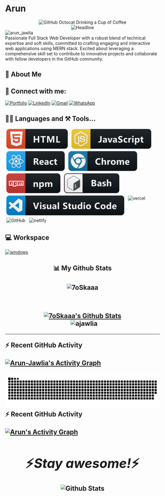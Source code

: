 # Arun
<!--[![Matrix SVG](https://raw.githubusercontent.com/rodrigograca31/rodrigograca31/master/matrix.svg)](https://www.youtube.com/watch?v=SDkAGkd4NLc) -->
<div width="80%">
 <div align=center>
        <img src="https://camo.githubusercontent.com/fccc48b6169ceac0aefe692ba3b97edd8ddcf66284362fec64c4117bbfb1c1ad/68747470733a2f2f6d656469612e67697068792e636f6d2f6d656469612f4356744e6538346868594639752f67697068792e676966" alt="GitHub Octocat Drinking a Cup of Coffee" height="300">
    </div>
    <div align=center>
        <img src="https://readme-typing-svg.herokuapp.com?color=%236FDA44&size=32&center=true&vCenter=true&width=600&height=50&lines=Hi+friends+I'm+Arun+%F0%9F%91%8B; MERN+Developer; Full+Stack+Web+Developer; Problem+Solver; Interested+In+Learning";  alt="Headline" />
    </div>
</div>

 <div align="left"> <img src="https://komarev.com/ghpvc/?username=Arun-Jawlia&label=Profile%20views&color=0e75b6&style=flat" alt="arun_jawlia" /> </div>
<div >
  <div width="60%">
 Passionate Full Stack Web Developer with a robust blend of technical expertise and soft skills, committed to crafting engaging and interactive web applications using MERN stack. Excited about leveraging a comprehensive skill set to contribute to innovative projects and collaborate with fellow developers in the GitHub community.
  </div>

## 🚀 About Me 





<h2> 🤝 Connect with me:</h2>
 
[![Portfolio](https://img.shields.io/badge/Portfolio-000000?style=for-the-badge&logo=Portfolio&logoColor=white)](https://arun-jawlia.github.io/)
[![LinkedIn](https://img.shields.io/badge/LinkedIn-0077B5?style=for-the-badge&logo=linkedin&logoColor=white)](https://www.linkedin.com/in/arun-jawlia-0a262022b/)
[![Gmail](https://img.shields.io/badge/Gmail-D14836?style=for-the-badge&logo=gmail&logoColor=white)](mailto:arunkumar08.mk@gmail.com)
[![WhatsApp](https://img.shields.io/badge/WhatsApp-25D366?style=for-the-badge&logo=whatsapp&logoColor=white)](https://wa.me/+919718653508)

   <h2>🧑‍💻 Languages and ⚒️ Tools...</h2>
<p align="left">
   <img src="https://raw.githubusercontent.com/8bithemant/8bithemant/master/svg/dev/languages/html.svg" alt="html" style="vertical-align:top; margin:4px">   
  <img src="https://raw.githubusercontent.com/8bithemant/8bithemant/master/svg/dev/languages/js.svg" alt="js" style="vertical-align:top; margin:4px">
  <img src="https://raw.githubusercontent.com/8bithemant/8bithemant/master/svg/dev/frameworks/react.svg" alt="react" style="vertical-align:top; margin:4px">
  <img src="https://raw.githubusercontent.com/8bithemant/8bithemant/master/svg/dev/misc/chrome.svg" alt="chrome" style="vertical-align:top; margin:4px">
  <img src="https://raw.githubusercontent.com/8bithemant/8bithemant/master/svg/dev/services/npm.svg" alt="npm" style="vertical-align:top; margin:4px">
  <img src="https://raw.githubusercontent.com/8bithemant/8bithemant/master/svg/dev/tools/bash.svg" alt="bash" style="vertical-align:top; margin:4px">
  <img src="https://raw.githubusercontent.com/8bithemant/8bithemant/master/svg/dev/tools/visualstudio_code.svg" alt="vscode" style="vertical-align:top; margin:4px">
  <img alt="vercel" src="https://img.shields.io/badge/Vercel-000000?style=for-the-badge&logo=vercel&logoColor=white" style="vertical-align:top; margin:4px" >
  <img alt="GitHub" src="https://img.shields.io/badge/github-%23181717.svg?style=plastic&logo=github&logoColor=white" style="vertical-align:top; margin:4px">
  <img alt="netlify" src="https://img.shields.io/badge/Netlify-00C7B7?style=for-the-badge&logo=netlify&logoColor=white" style="vertical-align:top; margin:4px">
</p>





<h2>💻 Workspace</h2>

[![windows](https://img.shields.io/badge/Windows-0078D6?style=for-the-badge&logo=windows&logoColor=white)](https://arun-jawlia.github.io/)






<h2 align="center">📊 My Github Stats<h2>

<div>
  
<p align="center"><img src="https://github-readme-streak-stats.herokuapp.com/?user=Arun-Jawlia&theme=algolia" alt="7oSkaaa" /></p>


  <br/>
  <p align="center">
    <a href="https://github.com/anuraghazra/github-readme-stats"><img alt="7oSkaaa's Github Stats" src="https://github-readme-stats.vercel.app/api?username=Arun-Jawlia&show_icons=true&count_private=true&theme=algolia" height="192px"/></a>
<br/>
  &nbsp;
	  <img src="https://github-readme-stats.vercel.app/api/top-langs?username=Arun-Jawlia&langs_count=10&show_icons=true&locale=en&layout=compact&theme=algolia" alt="ajawlia" height="192px"/>
  <br/>
  </p>

----

  <summary><b>⚡ Recent GitHub Activity</b></summary>
  <br/>
   <a href="https://github.com/Arun-Jawlia"><img alt="Arun-Jawlia's Activity Graph" src="https://activity-graph.herokuapp.com/graph?username=Arun-Jawlia&custom_title=Arun-Jawlia%20Contribution%20Graph&theme=react-dark" /></a>
  <br/>
<div>
</br>


<div align="center">
  <a href="https://www.linkedin.com/in/arun-jawlia-0a262022b/"> 
  <img  src="https://github.com/1999AZZAR/1999AZZAR/blob/main/resources/img/grid-snake.svg" alt="snake" /></a>
</div>

<div>
 <summary><b>⚡ Recent GitHub Activity</b></summary>
  <br/>
   <a href="https://github.com/Arun-Jawlia"><img alt="Arun's Activity Graph" src="https://activity-graph.herokuapp.com/graph?username=Arun-Jawlia&custom_title=Arun-Jawlia's%20Contribution%20Graph&theme=react-dark" /></a>
  <br/>
</div>

<!--
<div>
<p align="center">
<div align=center>
  <a href="https://github.com/Arun-Jawlia/github-profile-trophy" title="Go to Source">
      <img align="center" width=100% src="https://github-profile-trophy.vercel.app/?username=Arun-Jawlia&theme=radical&margin-h=15&margin-w=5&no-bg=true" alt="TROPHY" />
    </a>
</div>
</p>
</div>

-->


<h1 align='center'>⚡️<i>Stay awesome!</i>⚡️</h1>
<p align="center">
        <img src="https://raw.githubusercontent.com/mayhemantt/mayhemantt/Update/svg/Bottom.svg" alt="Github Stats" />
</p>
  
